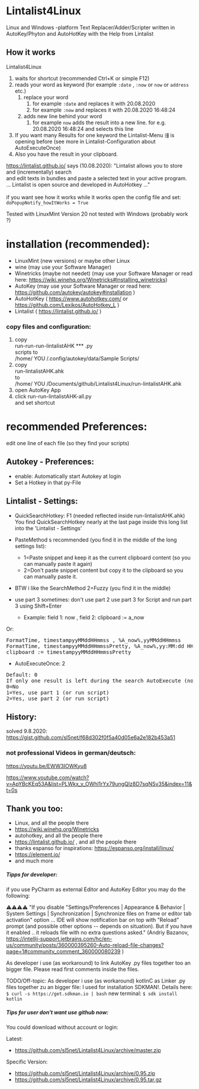 # Lintalist4Linux

Linux and Windows -platform Text Replacer/Adder/Scripter written in AutoKey/Phyton and AutoHotKey with the Help from Lintalist  

## How it works

Lintalist4Linux

1. waits for shortcut (recommended Ctrl+K or simple F12)
1. reads your word as keyword (for example `:date` , `:now` or `now` or `address` etc.)
    1. replace your word
        1. for example `:date` and replaces it with 20.08.2020
        1. for example `:now` and replaces it with 20.08.2020 16:48:24
    1. adds new line behind your word
        1. for example `now` adds the result into a new line. for e.g. 20.08.2020 16:48:24 and selects this line
1. If you want many Results for one keyword the Lintalist-Menu ⇶ is opening before (see more in Lintalist-Configuration about AutoExecuteOnce)
1. Also you have the result in your clipboard.

https://lintalist.github.io/ says (10.08.2020):
"Lintalist allows you to store and (incrementally) search <br>
and edit texts in bundles and paste a selected text in your active program.<br>
... Lintalist is open source and developed in AutoHotkey ..."
<br><br>
if you want see how it works while it works open the config file and set:
`doPopupNotify_howItWorks = True`

Tested with LinuxMint Version 20
not tested with Windows (probably work ?)

# installation (recommended):
- LinuxMint (new versions) or maybe other Linux
- wine (may use your Software Manager)
- Winetricks (maybe not needet) (may use your Software Manager or read here: https://wiki.winehq.org/Winetricks#Installing_winetricks)
- AutoKey (may use your Software Manager or read here: https://github.com/autokey/autokey#installation )
- AutoHotKey ( https://www.autohotkey.com/ or https://github.com/Lexikos/AutoHotkey_L )
- Lintalist ( https://lintalist.github.io/ )

### copy files and configuration:

1. copy <br>
run-run-run-lintalistAHK *** .py<br>
scripts to
<br>/home/ YOU /.config/autokey/data/Sample Scripts/
1. copy <br>
run-lintalistAHK.ahk<br>
to<br>
/home/ YOU /Documents/github/Lintalist4Linux/run-lintalistAHK.ahk
1. open AutoKey App
1. click run-run-lintalistAHK-all.py<br> and set shortcut

# recommended Preferences:

edit one line of each file (so they find your scripts)

## Autokey - Preferences:
- enable: Automatically start Autokey at login
- Set a Hotkey in that py-File

## Lintalist - Settings:
- QuickSearchHotkey: F1 (needed reflected inside run-lintalistAHK.ahk)<br>
You find QuickSearchHotkey nearly at the last page inside this long list into the 'Lintalist - Settings'
- PasteMethod s recommended (you find it in the middle of the long settings list):
    - 1=Paste snippet and keep it as the current clipboard content (so you can manually paste it again)
    - 2=Don't paste snippet content but copy it to the clipboard so you can manually paste it.
- BTW i like the SearchMethod 2=Fuzzy (you find it in the middle)

- use part 3 sometimes: don't use part 2 use part 3 for Script and run part 3 using Shift+Enter
    - Example: field 1: now , field 2: clipboard := a_now

Or:    
<pre>
FormatTime, timestampyyMMddHHmmss , %A_now%,yyMMddHHmmss
FormatTime, timestampyyMMddHHmmssPretty, %A_now%,yy:MM:dd HH:mm:ss
clipboard := timestampyyMMddHHmmssPretty
</pre>

- AutoExecuteOnce: 2
<pre>
Default: 0
If only one result is left during the search AutoExecute (no need to press enter)
0=No
1=Yes, use part 1 (or run script)
2=Yes, use part 2 (or run script)
</pre>

## History:

solved 9.8.2020: https://gist.github.com/sl5net/f68d302f0f5a40d05e6a2e182b453a51

### not professional Videos in german/deutsch:

https://youtu.be/EWW3IOWKyu8

https://www.youtube.com/watch?v=ApYBcKEq53A&list=PLWkx_y_OWhl1rYx79ungQIz8D7sqNSv35&index=11&t=0s

## Thank you too:

- Linux, and all the people there
- https://wiki.winehq.org/Winetricks
- autohotkey, and all the people there
- https://lintalist.github.io/ , and all the people there
- thanks espanso for inspirations: https://espanso.org/install/linux/
- https://element.io/
- and much more


##### Tipps for developer:

if you use PyCharm as external Editor and AutoKey Editor you may do the following:

⚠⚠⚠⚠ "If you disable "Settings/Preferences | Appearance & Behavior | System Settings | Synchronization | Synchronize files on frame or editor tab activation" option ... IDE will show notification bar on top with "Reload" prompt (and possible other options -- depends on situation). But if you have it enabled .. it reloads file with no extra questions asked."
 (Andriy Bazanov, https://intellij-support.jetbrains.com/hc/en-us/community/posts/360000395260-Auto-reload-file-changes?page=1#community_comment_360000080239 )

 As developer i use (as workaround) to link AutoKey .py files together too an bigger file.
 Please read first comments inside the files.

  TODO/Off-topic:
 As developer i use (as workaround) kotlinC as Linker .py files together zu an bigger file:
 I used for installation SDKMAN!. Details here:
 `$ curl -s https://get.sdkman.io | bash`
 new terminal:
 `$ sdk install kotlin`


##### Tips for user don't want use github now:

You could download without account or login: 

Latest:
- https://github.com/sl5net/Lintalist4Linux/archive/master.zip

Specific Version:
- https://github.com/sl5net/Lintalist4Linux/archive/0.95.zip
- https://github.com/sl5net/Lintalist4Linux/archive/0.95.tar.gz
